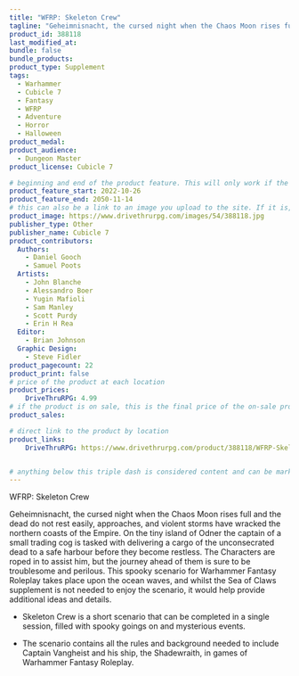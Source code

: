```yaml
---
title: "WFRP: Skeleton Crew"
tagline: "Geheimnisnacht, the cursed night when the Chaos Moon rises full and the dead do not rest easily, approaches, and violent storms have wracked the northern coasts of the Empire."
product_id: 388118
last_modified_at:
bundle: false
bundle_products:
product_type: Supplement
tags:
  - Warhammer
  - Cubicle 7
  - Fantasy
  - WFRP
  - Adventure
  - Horror
  - Halloween
product_medal: 
product_audience:
  - Dungeon Master
product_license: Cubicle 7

# beginning and end of the product feature. This will only work if the site is updated within several weeks of when the feature is supposed to happen. Making a new post counts as updating.
product_feature_start: 2022-10-26
product_feature_end: 2050-11-14
# this can also be a link to an image you upload to the site. If it is, it must start with a "/" or be a full link
product_image: https://www.drivethrurpg.com/images/54/388118.jpg
publisher_type: Other
publisher_name: Cubicle 7
product_contributors:
  Authors:
    - Daniel Gooch
    - Samuel Poots
  Artists:
    - John Blanche
    - Alessandro Boer
    - Yugin Mafioli
    - Sam Manley
    - Scott Purdy
    - Erin H Rea
  Editor:
    - Brian Johnson
  Graphic Design:
    - Steve Fidler
product_pagecount: 22
product_print: false
# price of the product at each location
product_prices:
    DriveThruRPG: 4.99
# if the product is on sale, this is the final price of the on-sale product for each location that it is on sale. The sales % will be calculated and displayed based on the difference between product_prices and product_sales
product_sales:

# direct link to the product by location
product_links:
    DriveThruRPG: https://www.drivethrurpg.com/product/388118/WFRP-Skeleton-Crew?affiliate_id=1713687&src=VDPWebsite


# anything below this triple dash is considered content and can be markup or html. It should be fully HTML compatible as long as your tags are formatted correctly.
---
```


WFRP: Skeleton Crew

Geheimnisnacht, the cursed night when the Chaos Moon rises full and the dead do not rest easily, approaches, and violent storms have wracked the northern coasts of the Empire. On the tiny island of Odner the captain of a small trading cog is tasked with delivering a cargo of the unconsecrated dead to a safe harbour before they become restless. The Characters are roped in to assist him, but the journey ahead of them is sure to be troublesome and perilous. This spooky scenario for Warhammer Fantasy Roleplay takes place upon the ocean waves, and whilst the Sea of Claws supplement is not needed to enjoy the scenario, it would help provide additional ideas and details.

- Skeleton Crew is a short scenario that can be completed in a single session, filled with spooky goings on and mysterious events.

- The scenario contains all the rules and background needed to include Captain Vangheist and his ship, the Shadewraith, in games of Warhammer Fantasy Roleplay.
